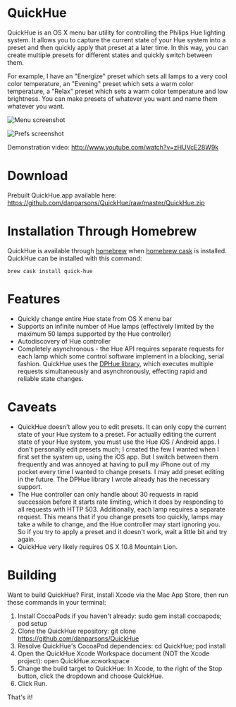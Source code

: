 QuickHue
========

QuickHue is an OS X menu bar utility for controlling the Philips Hue lighting system. It allows you to capture the current state of your Hue system into a preset and then quickly apply that preset at a later time. In this way, you can create multiple presets for different states and quickly switch between them.

For example, I have an "Energize" preset which sets all lamps to a very cool color temperature, an "Evening" preset which sets a warm color temperature, a "Relax" preset which sets a warm color temperature and low brightness. You can make presets of whatever you want and name them whatever you want.

![Menu screenshot](https://raw.github.com/danparsons/QuickHue/master/Screenshots/menu.png)

![Prefs screenshot](https://raw.github.com/danparsons/QuickHue/master/Screenshots/prefs.png)


Demonstration video: http://www.youtube.com/watch?v=zHUVcE28W9k

Download
========
Prebuilt QuickHue.app available here:
https://github.com/danparsons/QuickHue/raw/master/QuickHue.zip

Installation Through Homebrew
=============================

QuickHue is available through
[homebrew](https://github.com/mxcl/homebrew) when [homebrew
cask](https://github.com/phinze/homebrew-cask) is installed.  QuickHue
can be installed with this command:

`brew cask install quick-hue`

Features
========
* Quickly change entire Hue state from OS X menu bar
* Supports an infinite number of Hue lamps (effectively limited by the maximum 50 lamps supported by the Hue controller)
* Autodiscovery of Hue controller
* Completely asynchronous - the Hue API requires separate requests for each lamp which some control software implement in a blocking, serial fashion. QuickHue uses the [DPHue library](https://github.com/danparsons/DPHue), which executes multiple requests simultaneously and asynchronously, effecting rapid and reliable state changes.


Caveats
=======
* QuickHue doesn't allow you to edit presets. It can only copy the current state of your Hue system to a preset. For actually editing the current state of your Hue system, you must use the Hue iOS / Android apps. I don't personally edit presets much; I created the few I wanted when I first set the system up, using the iOS app. But I switch between them frequently and was annoyed at having to pull my iPhone out of my pocket every time I wanted to change presets. I may add preset editing in the future. The DPHue library I wrote already has the necessary support.
* The Hue controller can only handle about 30 requests in rapid succession before it starts rate limiting, which it does by responding to all requests with HTTP 503. Additionally, each lamp requires a separate request. This means that if you change presets too quickly, lamps may take a while to change, and the Hue controller may start ignoring you. So if you try to apply a preset and it doesn't work, wait a little bit and try again.
* QuickHue very likely requires OS X 10.8 Mountain Lion.

Building
========
Want to build QuickHue? First, install Xcode via the Mac App Store, then run these commands in your terminal:

1. Install CocoaPods if you haven't already: sudo gem install cocoapods; pod setup
2. Clone the QuickHue repository: git clone https://github.com/danparsons/QuickHue
3. Resolve QuickHue's CocoaPod dependencies: cd QuickHue; pod install
4. Open the QuickHue Xcode Workspace document (NOT the Xcode project): open QuickHue.xcworkspace
5. Change the build target to QuickHue: In Xcode, to the right of the Stop button, click the dropdown and choose QuickHue.
6. Click Run.

That's it!
